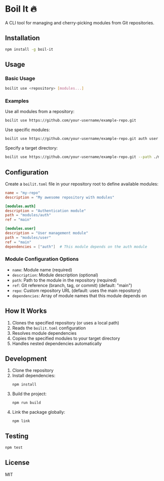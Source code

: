 # Boil It 🔥

A CLI tool for managing and cherry-picking modules from Git repositories.

## Installation

```bash
npm install -g boil-it
```

## Usage

### Basic Usage

```bash
boilit use <repository> [modules...]
```

### Examples

Use all modules from a repository:

```bash
boilit use https://github.com/your-username/example-repo.git
```

Use specific modules:

```bash
boilit use https://github.com/your-username/example-repo.git auth user
```

Specify a target directory:

```bash
boilit use https://github.com/your-username/example-repo.git --path ./my-project
```

## Configuration

Create a `boilit.toml` file in your repository root to define available modules:

```toml
name = "my-repo"
description = "My awesome repository with modules"

[modules.auth]
description = "Authentication module"
path = "modules/auth"
ref = "main"

[modules.user]
description = "User management module"
path = "modules/user"
ref = "main"
dependencies = ["auth"]  # This module depends on the auth module
```

### Module Configuration Options

- `name`: Module name (required)
- `description`: Module description (optional)
- `path`: Path to the module in the repository (required)
- `ref`: Git reference (branch, tag, or commit) (default: "main")
- `repo`: Custom repository URL (default: uses the main repository)
- `dependencies`: Array of module names that this module depends on

## How It Works

1. Clones the specified repository (or uses a local path)
2. Reads the `boilit.toml` configuration
3. Resolves module dependencies
4. Copies the specified modules to your target directory
5. Handles nested dependencies automatically

## Development

1. Clone the repository
2. Install dependencies:
   ```bash
   npm install
   ```
3. Build the project:
   ```bash
   npm run build
   ```
4. Link the package globally:
   ```bash
   npm link
   ```

## Testing

```bash
npm test
```

## License

MIT
